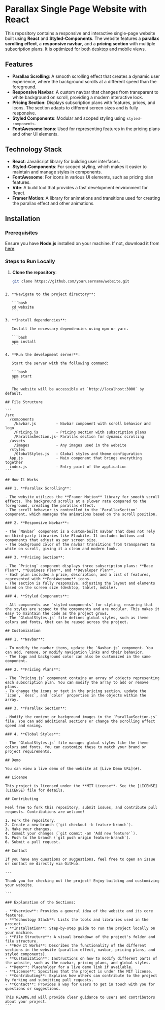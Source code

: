 # Parallax Single Page Website with React

This repository contains a responsive and interactive single-page website built using **React** and **Styled-Components**. The website features a **parallax scrolling effect**, a **responsive navbar**, and a **pricing section** with multiple subscription plans. It is optimized for both desktop and mobile views.

## Features

- **Parallax Scrolling**: A smooth scrolling effect that creates a dynamic user experience, where the background scrolls at a different speed than the foreground.
- **Responsive Navbar**: A custom navbar that changes from transparent to white background on scroll, providing a modern interactive look.
- **Pricing Section**: Displays subscription plans with features, prices, and icons. The section adapts to different screen sizes and is fully responsive.
- **Styled Components**: Modular and scoped styling using `styled-components`.
- **FontAwesome Icons**: Used for representing features in the pricing plans and other UI elements.

## Technology Stack

- **React**: JavaScript library for building user interfaces.
- **Styled-Components**: For scoped styling, which makes it easier to maintain and manage styles in components.
- **FontAwesome**: For icons in various UI elements, such as pricing plan features.
- **Vite**: A build tool that provides a fast development environment for React.
- **Framer Motion**: A library for animations and transitions used for creating the parallax effect and other animations.

## Installation

### Prerequisites

Ensure you have **Node.js** installed on your machine. If not, download it from [here](https://nodejs.org/).

### Steps to Run Locally

1. **Clone the repository**:

   ```bash
   git clone https://github.com/yourusername/website.git
   ```

````

2. **Navigate to the project directory**:

   ```bash
   cd website
   ```

3. **Install dependencies**:

   Install the necessary dependencies using npm or yarn.

   ```bash
   npm install
   ```

4. **Run the development server**:

   Start the server with the following command:

   ```bash
   npm start
   ```

   The website will be accessible at `http://localhost:3000` by default.

## File Structure

```
/src
  /components
    /Navbar.js         - Navbar component with scroll behavior and logo
    /Pricing.js        - Pricing section with subscription plans
    /ParallaxSection.js- Parallax section for dynamic scrolling
  /assets
    /images            - Any images used in the website
  /styles
    /GlobalStyles.js   - Global styles and theme configuration
  App.js               - Main component that brings everything together
  index.js             - Entry point of the application
```

## How It Works

### 1. **Parallax Scrolling**:

- The website utilizes the **Framer Motion** library for smooth scroll effects. The background scrolls at a slower rate compared to the foreground, creating the parallax effect.
- The scroll behavior is controlled in the `ParallaxSection` component, which manages the animations based on the scroll position.

### 2. **Responsive Navbar**:

- The `Navbar` component is a custom-built navbar that does not rely on third-party libraries like Flowbite. It includes buttons and components that adjust as per screen size.
- The background color of the navbar transitions from transparent to white on scroll, giving it a clean and modern look.

### 3. **Pricing Section**:

- The `Pricing` component displays three subscription plans: **Base Plan**, **Business Plan**, and **Developer Plan**.
- Each plan includes a price, description, and a list of features, represented with **FontAwesome** icons.
- The section is fully responsive, adjusting the layout and elements based on the screen size (desktop, tablet, mobile).

### 4. **Styled Components**:

- All components use `styled-components` for styling, ensuring that the styles are scoped to the components and are modular. This makes it easy to maintain the code as the project grows.
- The `GlobalStyles.js` file defines global styles, such as theme colors and fonts, that can be reused across the project.

## Customization

### 1. **Navbar**:

- To modify the navbar items, update the `Navbar.js` component. You can add, remove, or modify navigation links and their behavior.
- The logo and background color can also be customized in the same component.

### 2. **Pricing Plans**:

- The `Pricing.js` component contains an array of objects representing each subscription plan. You can modify the array to add or remove plans.
- To change the icons or text in the pricing section, update the `icon`, `desc`, and `color` properties in the objects within the array.

### 3. **Parallax Section**:

- Modify the content or background images in the `ParallaxSection.js` file. You can add additional sections or change the scrolling effect speed and easing.

### 4. **Global Styles**:

- The `GlobalStyles.js` file manages global styles like the theme colors and fonts. You can customize these to match your brand or project requirements.

## Demo

You can view a live demo of the website at [Live Demo URL](#).

## License

This project is licensed under the **MIT License**. See the [LICENSE](LICENSE) file for details.

## Contributing

Feel free to fork this repository, submit issues, and contribute pull requests. Contributions are welcome!

1. Fork the repository.
2. Create a new branch (`git checkout -b feature-branch`).
3. Make your changes.
4. Commit your changes (`git commit -am 'Add new feature'`).
5. Push to the branch (`git push origin feature-branch`).
6. Submit a pull request.

## Contact

If you have any questions or suggestions, feel free to open an issue or contact me directly via GitHub.

---

Thank you for checking out the project! Enjoy building and customizing your website.

```

### Explanation of the Sections:

- **Overview**: Provides a general idea of the website and its core features.
- **Technology Stack**: Lists the tools and libraries used in the project.
- **Installation**: Step-by-step guide to run the project locally on your machine.
- **File Structure**: A visual breakdown of the project's folder and file structure.
- **How It Works**: Describes the functionality of the different sections in the website (parallax effect, navbar, pricing plans, and styled components).
- **Customization**: Instructions on how to modify different parts of the website, such as the navbar, pricing plans, and global styles.
- **Demo**: Placeholder for a live demo link if available.
- **License**: Specifies that the project is under the MIT license.
- **Contributing**: Explains how others can contribute to the project by forking and submitting pull requests.
- **Contact**: Provides a way for users to get in touch with you for questions or suggestions.

This README.md will provide clear guidance to users and contributors about your project.
```
````
